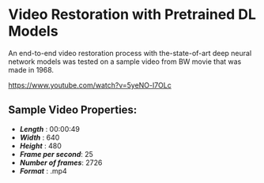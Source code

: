 # Video Restoration with Pretrained DL Models

An end-to-end video restoration process with the-state-of-art deep neural network models was tested on a sample video from BW movie that was made in 1968.

https://www.youtube.com/watch?v=5yeNO-l7OLc

## Sample Video Properties:

- ***Length*** : 00:00:49
- ***Width*** : 640
- ***Height*** : 480
- ***Frame per second***: 25
- ***Number of frames***: 2726
- ***Format*** : .mp4
